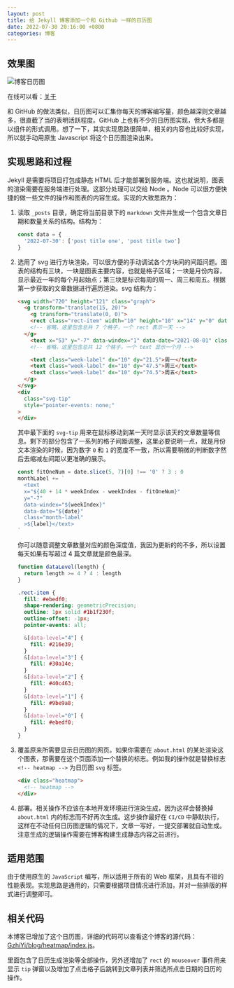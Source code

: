 ```yaml
---
layout: post
title: 给 Jekyll 博客添加一个和 Github 一样的日历图
date: 2022-07-30 20:16:00 +0800
categories: 博客
---
```


## 效果图

![博客日历图](https://s2.loli.net/2022/07/30/iUlRnX9ef8MxwB3.jpg)

在线可以看：[关于](/about)

和 GitHub 的做法类似，日历图可以汇集你每天的博客编写量，颜色越深则文章越多，很直截了当的表明活跃程度。GitHub 上也有不少的日历图实现，但大多都是以组件的形式调用。想了一下，其实实现思路很简单，相关的内容也比较好实现，所以就手动用原生 Javascript 将这个日历图渲染出来。

## 实现思路和过程

Jekyll 是需要将项目打包成静态 HTML 后才能部署到服务端。这也就说明，图表的渲染需要在服务端进行处理。这部分处理可以交给 Node 。Node 可以很方便快捷的做一些文件的操作和图表的内容生成。实现的大致思路为：

1. 读取 `_posts` 目录，确定将当前目录下的 `markdown` 文件并生成一个包含文章日期和数量关系的结构。结构为：

    ```js
    const data = {
      '2022-07-30': ['post title one', 'post title two']
    }
    ```

2. 选用了 svg 进行方块渲染，可以很方便的手动调试各个方块间的间距问题。图表的结构有三块，一块是图表主要内容，也就是格子区域；一块是月份内容，显示最近一年的每个月起始点；第三块是标识每周的周一、周三和周五。根据第一步获取的文章数据进行遍历渲染。svg 结构为：

    ```html
    <svg width="720" height="121" class="graph">
      <g transform="translate(15, 20)">
        <g transform="translate(0, 0)">
        <rect class="rect-item" width="10" height="10" x="14" y="0" data-level="0" data-count="0" data-date="2021-07-25"></rect>
        <!-- 省略，这里包含总共 7 个格子，一个 rect 表示一天 -->
      </g>
        <text x="53" y="-7" data-windex="1" data-date="2021-08-01" class="month-label">08月</text>
        <!-- 省略，这里包含总共 12 个格子，一个 text 显示一个月 -->

        <text class="week-label" dx="10" dy="21.5">周一</text>
        <text class="week-label" dx="10" dy="47.5">周三</text>
        <text class="week-label" dx="10" dy="74.5">周五</text>
      </g>
    </svg>
    <div
      class="svg-tip"
      style="pointer-events: none;"
    >
    </div>
    ```

    其中最下面的 `svg-tip` 用来在鼠标移动到某一天时显示该天的文章数量等信息。剩下的部分包含了一系列的格子间距调整，这里必要说明一点，就是月份文本渲染的时候，因为数字 `0` 和 `1` 的宽度不一致，所以需要稍微的判断数字然后去缩减左间距以更准确的展示。

    ```js
    const fitOneNum = date.slice(5, 7)[0] !== '0' ? 3 : 0
    monthLabel += `
      <text
      x="${40 + 14 * weekIndex - weekIndex - fitOneNum}"
      y="-7"
      data-windex="${weekIndex}"
      data-date="${date}"
      class="month-label"
      >${label}</text>
    `
    ```

    你可以随意调整文章数量对应的颜色深度值，我因为更新的的不多，所以设置每天如果有写超过 4 篇文章就是颜色最深。

    ```js
    function dataLevel(length) {
      return length >= 4 ? 4 : length
    }
    ```

    ```scss
    .rect-item {
      fill: #ebedf0;
      shape-rendering: geometricPrecision;
      outline: 1px solid #1b1f230f;
      outline-offset: -1px;
      pointer-events: all;

      &[data-level="4"] {
        fill: #216e39;
      }
      &[data-level="3"] {
        fill: #30a14e;
      }
      &[data-level="2"] {
        fill: #40c463;
      }
      &[data-level="1"] {
        fill: #9be9a8;
      }
      &[data-level="0"] {
        fill: #ebedf0;
      }
    }
    ```

3. 覆盖原来所需要显示日历图的网页。如果你需要在 `about.html` 的某处渲染这个图表，那需要在这个页面添加一个替换的标志。例如我的操作就是替换标志 `<!-- heatmap -->` 为日历图 `svg` 标签。

    ```html
    <div class="heatmap">
      <!-- heatmap -->
    </div>
    ```

4. 部署。相关操作不应该在本地开发环境进行渲染生成，因为这样会替换掉 `about.html` 内的标志而不好再次生成。这步操作最好在 `CI/CD` 中静默执行，这样在不动任何日历图逻辑的情况下，文章一写好，一提交部署就自动生成。注意生成的逻辑操作需要在博客构建生成静态内容之前进行。

## 适用范围

由于使用原生的 `JavaScript` 编写，所以适用于所有的 Web 框架，且具有不错的性能表现。实现思路是通用的，只需要根据项目情况进行添加，并对一些排版的样式进行调整即可。

## 相关代码

本博客已增加了这个日历图，详细的代码可以查看这个博客的源代码：[GzhiYi/blog/heatmap/index.js](https://github.com/GzhiYi/blog/blob/master/heatmap/index.js)。

里面包含了日历生成渲染等全部操作，另外还增加了 `rect` 的 `mouseover` 事件用来显示 `tip` 弹窗以及增加了点击格子后跳转到文章列表并筛选所点击日期的日历的操作。
